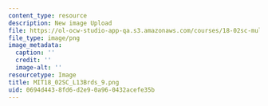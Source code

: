 ```yaml
---
content_type: resource
description: New image Upload
file: https://ol-ocw-studio-app-qa.s3.amazonaws.com/courses/18-02sc-multivariable-calculus-fall-2010/0694d4438fd6d2e90a960432acefe35b_MIT18_02SC_L13Brds_9.png
file_type: image/png
image_metadata:
  caption: ''
  credit: ''
  image-alt: ''
resourcetype: Image
title: MIT18_02SC_L13Brds_9.png
uid: 0694d443-8fd6-d2e9-0a96-0432acefe35b
---
```

